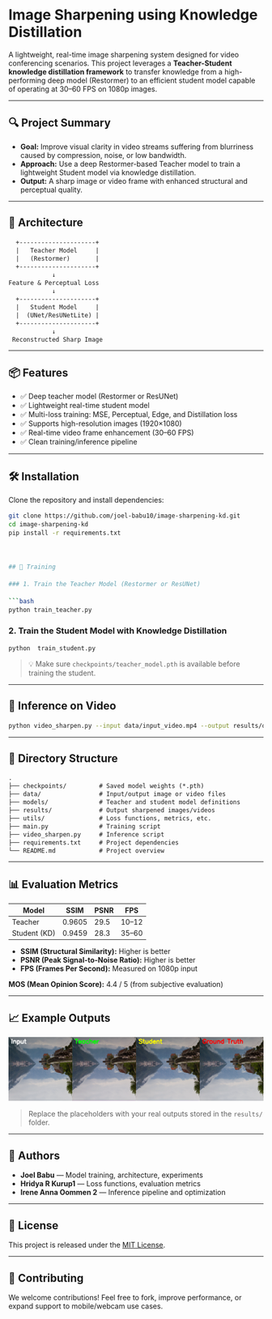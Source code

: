 # Image Sharpening using Knowledge Distillation

A lightweight, real-time image sharpening system designed for video conferencing scenarios. This project leverages a **Teacher-Student knowledge distillation framework** to transfer knowledge from a high-performing deep model (Restormer) to an efficient student model capable of operating at 30–60 FPS on 1080p images.

---

## 🔍 Project Summary

- **Goal:** Improve visual clarity in video streams suffering from blurriness caused by compression, noise, or low bandwidth.
- **Approach:** Use a deep Restormer-based Teacher model to train a lightweight Student model via knowledge distillation.
- **Output:** A sharp image or video frame with enhanced structural and perceptual quality.

---

## 📐 Architecture

      +---------------------+
      |   Teacher Model     |
      |   (Restormer)       |
      +---------------------+
                ↓
    Feature & Perceptual Loss
                ↓
      +---------------------+
      |   Student Model     |
      |  (UNet/ResUNetLite) |
      +---------------------+
                ↓
     Reconstructed Sharp Image
     
---

## 📦 Features

- ✅ Deep teacher model (Restormer or ResUNet)
- ✅ Lightweight real-time student model
- ✅ Multi-loss training: MSE, Perceptual, Edge, and Distillation loss
- ✅ Supports high-resolution images (1920×1080)
- ✅ Real-time video frame enhancement (30–60 FPS)
- ✅ Clean training/inference pipeline

---

## 🛠️ Installation

Clone the repository and install dependencies:

```bash
git clone https://github.com/joel-babu10/image-sharpening-kd.git
cd image-sharpening-kd
pip install -r requirements.txt



## 🧪 Training

### 1. Train the Teacher Model (Restormer or ResUNet)

```bash
python train_teacher.py
```

### 2. Train the Student Model with Knowledge Distillation

```bash
python  train_student.py
```

> 💡 Make sure `checkpoints/teacher_model.pth` is available before training the student.

---

## 🎥 Inference on Video

```bash
python video_sharpen.py --input data/input_video.mp4 --output results/output_video.mp4
```

---

## 📁 Directory Structure

```
.
├── checkpoints/         # Saved model weights (*.pth)
├── data/                # Input/output image or video files
├── models/              # Teacher and student model definitions
├── results/             # Output sharpened images/videos
├── utils/               # Loss functions, metrics, etc.
├── main.py              # Training script
├── video_sharpen.py     # Inference script
├── requirements.txt     # Project dependencies
└── README.md            # Project overview
```

---

## 📊 Evaluation Metrics

| Model         | SSIM  | PSNR | FPS    |
|---------------|-------|------|--------|
| Teacher       | 0.9605 | 29.5 | 10–12  |
| Student (KD)  | 0.9459 | 28.3 | 35–60  |

- **SSIM (Structural Similarity):** Higher is better  
- **PSNR (Peak Signal-to-Noise Ratio):** Higher is better  
- **FPS (Frames Per Second):** Measured on 1080p input  

**MOS (Mean Opinion Score):** 4.4 / 5 (from subjective evaluation)

---

## 📈 Example Outputs

![Student Output](results//teacher_student_comparison/comparison_004.png)


> Replace the placeholders with your real outputs stored in the `results/` folder.

---

## 👥 Authors

- **Joel Babu** — Model training, architecture, experiments  
- **Hridya R Kurup1** — Loss functions, evaluation metrics  
- **Irene Anna Oommen 2** — Inference pipeline and optimization

---

## 📄 License

This project is released under the [MIT License](LICENSE).

---

## 🙋 Contributing

We welcome contributions! Feel free to fork, improve performance, or expand support to mobile/webcam use cases.
